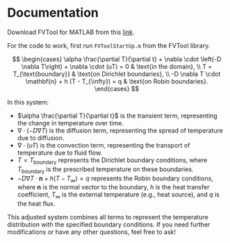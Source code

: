 # Documentation

Download FVTool for MATLAB from this [link](https://se.mathworks.com/matlabcentral/fileexchange/46637-a-simple-finite-volume-solver-for-matlab?s_tid=FX_rc3_behav). 

For the code to work, first run `FVToolStartUp.m` from the FVTool library. 

$$
\begin{cases}
\alpha \frac{\partial T}{\partial t} + \nabla \cdot \left(-D \nabla T\right) + \nabla \cdot (uT) = 0 & \text{in the domain}, \\
T = T_{\text{boundary}} & \text{on Dirichlet boundaries}, \\
-D \nabla T \cdot \mathbf{n} + h (T - T_{\infty}) = q & \text{on Robin boundaries}.
\end{cases}
$$

In this system:
- $\alpha \frac{\partial T}{\partial t}$ is the transient term, representing the change in temperature over time.
- $\nabla \cdot \left(-D \nabla T\right)$ is the diffusion term, representing the spread of temperature due to diffusion.
- $\nabla \cdot (uT)$ is the convection term, representing the transport of temperature due to fluid flow.
- $T = T_{\text{boundary}}$ represents the Dirichlet boundary conditions, where $T_{\text{boundary}}$ is the prescribed temperature on these boundaries.
- $-D \nabla T \cdot \mathbf{n} + h (T - T_{\infty}) = q$ represents the Robin boundary conditions, where $\mathbf{n}$ is the normal vector to the boundary, $h$ is the heat transfer coefficient, $T_{\infty}$ is the external temperature (e.g., heat source), and $q$ is the heat flux.

This adjusted system combines all terms to represent the temperature distribution with the specified boundary conditions. If you need further modifications or have any other questions, feel free to ask!